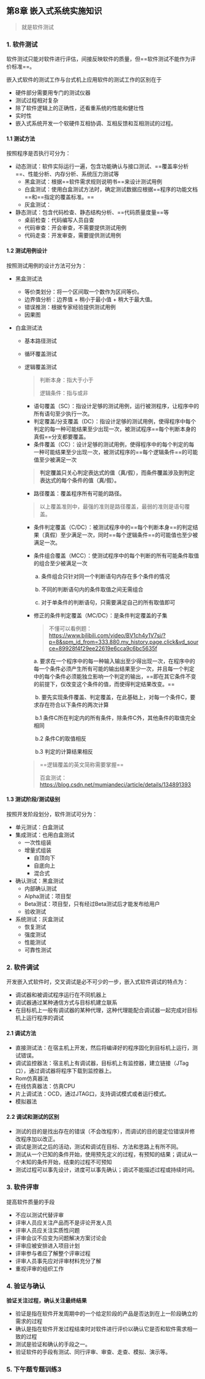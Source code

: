 

## 第8章 嵌入式系统实施知识

> 就是软件测试

### 1. 软件测试

软件测试只能对软件进行评估，间接反映软件的质量，但==软件测试不能作为评价标准==。

嵌入式软件的测试工作与台式机上应用软件的测试工作的区别在于

* 硬件部分需要用专门的测试仪器
* 测试过程相对复杂
* 除了软件逻辑上的正确性，还看重系统的性能和健壮性
* 实时性
* 嵌入式系统开发一个软硬件互相协调、互相反馈和互相测试的过程。

#### 1.1 测试方法

按照程序是否执行可分为：

* 动态测试：软件实际运行一遍，包含功能确认与接口测试、==覆盖率分析==、性能分析、内存分析、系统压力测试等
  * 黑盒测试：根据==软件需求规则说明书==来设计测试用例
  * 白盒测试：使用白盒测试方法时，确定测试数据应根据==程序的功能文档==和==指定的覆盖标准。==
  * 灰盒测试：
* 静态测试：包含代码检查、静态结构分析、==代码质量度量==等
  * 桌前检查：代码编写人员自查
  * 代码审查：开会审查，不需要提供测试用例
  * 代码走查：开发审查，需要提供测试用例

#### 1.2 测试用例设计

按照测试用例的设计方法可分为：

* 黑盒测试法

  * 等价类划分：将一个区间取一个数作为区间等价。
  * 边界值分析：边界值 + 稍小于最小值 + 稍大于最大值。
  * 错误推测：根据专家经验提供测试用例 
  * 因果图

* 白盒测试法

  * 基本路径测试

  * 循环覆盖测试

  * 逻辑覆盖测试

    > 判断本身：指大于小于
    >
    > 逻辑条件：指与或非

    * 语句覆盖（SC）：指设计足够的测试用例，运行被测程序，让程序中的所有语句至少执行一次。
    * 判定覆盖/分支覆盖（DC）：指设计足够的测试用例，使得程序中每个判定的每一种可能结果至少出现一次，被测试程序==每个判断本身的真假==分支都要覆盖。
    * 条件覆盖（CC）：设计足够的测试用例，使得程序中的每个判定的每一种可能结果至少出现一次，被测试程序的==每个逻辑条件==的可能值至少被满足一次

    > **判定覆盖只关心判定表达式的值（真/假），而条件覆盖涉及到判定表达式的每个条件的值（真/假）。**

    * 路径覆盖：覆盖程序所有可能的路径。

    > 以上覆盖准则中，最强的准则是路径覆盖，最弱的准则是语句覆盖。

    * 条件判定覆盖（C/DC）：被测试程序中的==每个判断本身==的判定结果（真假）至少满足一次，同时==每个逻辑条件==的可能值也至少被满足一次。

    * 条件组合覆盖（MCC）：使测试程序中的每个判断的所有可能条件取值的组合至少被满足一次

      ​	a. 条件组合只针对同一个判断语句内存在多个条件的情况

      ​	b. 不同的判断语句内的条件取值之间无需组合

      ​	c. 对于单条件的判断语句，只需要满足自己的所有取值即可

    * 修正的条件判定覆盖（MC/DC）：是条件判定覆盖的子集

      > 不懂可以看例题：https://www.bilibili.com/video/BV1ch4y1V7sj/?p=8&spm_id_from=333.880.my_history.page.click&vd_source=89928f4f29ee22619e6cca9c6bc5635f

       	a. 要求在一个程序中的每一种输入输出至少得出现一次，在程序中的每一个条件必须产生所有可能的输出结果至少一次，并且每一个判定中的每个条件必须能独立影响一个判定的输出，==即在其它条件不变的前提下，仅改变这个条件的值，而使得判定结果改变。==

      ​	b. 要先实现条件覆盖、判定覆盖，在此基础上，对每一个条件C，要求存在符合以下条件的两次计算

      ​		 b.1 条件C所在判定内的所有条件，除条件C外，其他条件的取值完全相同

      ​		 b.2 条件C的取值相反

      ​         b.3 判定的计算结果相反
    
    > ==逻辑覆盖的英文简称需要掌握==
    >
    > 百盒测试：https://blog.csdn.net/mumiandeci/article/details/134891393

#### 1.3 测试阶段/测试级别

按照开发阶段划分，软件测试可分为：

* 单元测试：白盒测试
* 集成测试：也用白盒测试
  * 一次性组装
  * 增量式组装
    * 自顶向下
    * 自底向上
    * 混合式
* 确认测试：黑盒测试
  * 内部确认测试
  * Alpha测试：项目型
  * Beta测试：项目型，只有经过Beta测试后才能发布给用户
  * 验收测试
* 系统测试：灰盒测试
  * 恢复测试
  * 强度测试
  * 性能测试
  * 可靠性测试

### 2. 软件调试

开发嵌入式软件时，交叉调试是必不可少的一步，嵌入式软件调试的特点为：

* 调试器和被调试程序运行在不同机器上
* 调试器通过某种通信方式与目标机建立联系
* 在目标机上一般有调试器的某种代理，这种代理能配合调试器一起完成对目标机上运行程序的调试

#### 2.1 调试方法

* 直接测试法：在宿主机上开发，然后将编译好的程序固化到目标机上运行，测试错误。
* 调试监控器法：宿主机上有调试器，目标机上有监控器，建立链接（JTag口），通过调试器将程序下载到监控器上。
* Rom仿真器法
* 在线仿真器法：仿真CPU
* 片上调试法：OCD，通过JTAG口，支持调试模式或者运行模式。
* 模拟器法

#### 2.2 调试和测试的区别

* 测试的目的是找出存在的错误（不会改程序），而调试的目的是定位错误并修改程序加以改正。
* 调试是测试之后的活动，测试和调试在目标、方法和思路上有所不同。
* 测试从一个已知的条件开始，使用预先定义的过程，有预知的结果；调试从一个未知的条件开始，结束的过程不可预知
* 测试过程可以事先设计，进度可以事先确认；调试不能描述过程或持续时间。

### 3. 软件评审

提高软件质量的手段

* 不应以测试代替评审
* 评审人员应关注产品而不是评论开发人员
* 评审人员应关注实质性问题
* 评审会议不应变为问题解决方案讨论会
* 评审应被安排进入项目计划
* 评审参与者应了解整个评审过程
* 评审人员事先应对评审材料充分了解
* 重视评审的组织工作

### 4. 验证与确认

**验证关注过程，确认关注最终结果**

* 验证是指在软件开发周期中的一个给定阶段的产品是否达到在上一阶段确立的需求的过程
* 确认是指在软件开发过程结束时对软件进行评价以确认它是否和软件需求相一致的过程
* 测试是验证和确认的手段之一。
* 验证软件的手段有测试、同行评审、审查、走查、模拟、演示等。

### 5. 下午题专题训练3

